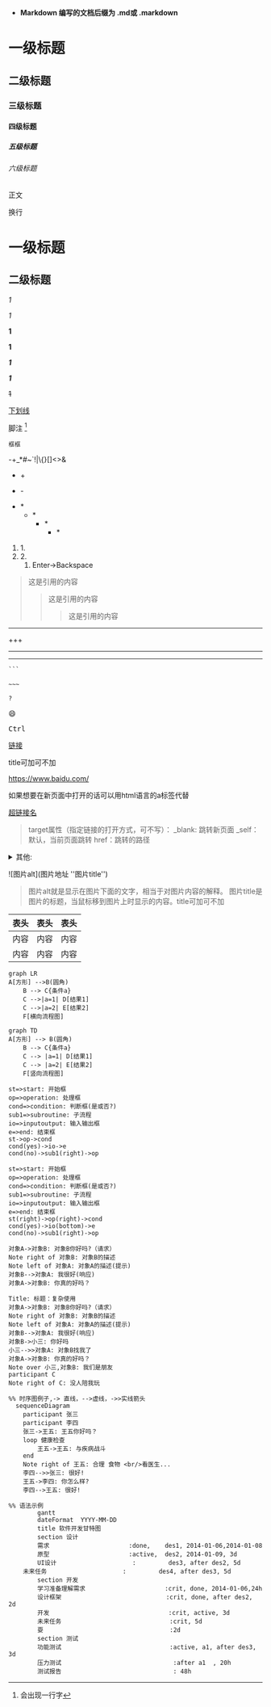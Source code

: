+ **Markdown 编写的文档后缀为 .md或 .markdown**



 # 一级标题

## 二级标题

### 三级标题

#### 四级标题

##### 五级标题

###### 六级标题

正文   

<p>换行</p>


一级标题
====

二级标题
--



*1* 

_1_

**1**

__1__

***1***

___1___

~~1~~

<u>下划线</u>



脚注 [^把鼠标移到这]



`框框`



\-\+\_\*\#\~\`\!\|\\\{}\[]\<\>\&



+ \+

- \-

* \*
  * \*
    * \*
      * \*



1. 1\.
2. 2\.
   1. Enter→Backspace



>这是引用的内容
>>这是引用的内容
>>
>>>这是引用的内容



---

+++

***

___



```markdown
​```
```

~~~
​~~~
~~~

	?



:smile:



<kbd>Ctrl</kbd>



[链接](https://www.baiu.com/"titie")

title可加可不加

<https://www.baidu.com/>

如果想要在新页面中打开的话可以用html语言的a标签代替

<a href="超链接地址" target="_blank">超链接名</a>

>target属性（指定链接的打开方式，可不写）：
>_blank: 跳转新页面
>_self：默认，当前页面跳转
>href：跳转的路径

<details><summary>其他:</summary>
<a href="">跳转</a>  //空链接，当前页面跳转，刷新页面</p>
<a href="#">跳转</a> //空锚点，回到最顶端，不刷新页面</p>
mailto：会自动检测本机系统是否安装邮箱，如果有就会自动打开邮箱,</p>
没有则会提示用户选择邮箱或者没提示</p>
<a href="mailto:1533233@qq.com">发送邮件</a></p>
<a href="tel:12345678910">一键拨打电话</a></p>
<a href="sms:12345678910">一键发送短信</a></p>
</details>





![图片alt](图片地址 ''图片title'')

> 图片alt就是显示在图片下面的文字，相当于对图片内容的解释。
> 图片title是图片的标题，当鼠标移到图片上时显示的内容。title可加可不加



| 表头 | 表头 | 表头 |
| :--- | :--: | ---: |
| 内容 | 内容 | 内容 |
| 内容 | 内容 | 内容 |





```mermaid
graph LR
A[方形] -->B(圆角)
    B --> C{条件a}
    C -->|a=1| D[结果1]
    C -->|a=2| E[结果2]
    F[横向流程图]
```



```mermaid
graph TD
A[方形] --> B(圆角)
    B --> C{条件a}
    C --> |a=1| D[结果1]
    C --> |a=2| E[结果2]
    F[竖向流程图]
```



```flow
st=>start: 开始框
op=>operation: 处理框
cond=>condition: 判断框(是或否?)
sub1=>subroutine: 子流程
io=>inputoutput: 输入输出框
e=>end: 结束框
st->op->cond
cond(yes)->io->e
cond(no)->sub1(right)->op
```









```flow
st=>start: 开始框
op=>operation: 处理框
cond=>condition: 判断框(是或否?)
sub1=>subroutine: 子流程
io=>inputoutput: 输入输出框
e=>end: 结束框
st(right)->op(right)->cond
cond(yes)->io(bottom)->e
cond(no)->sub1(right)->op
```



```sequence
对象A->对象B: 对象B你好吗?（请求）
Note right of 对象B: 对象B的描述
Note left of 对象A: 对象A的描述(提示)
对象B-->对象A: 我很好(响应)
对象A->对象B: 你真的好吗？
```





```sequence
Title: 标题：复杂使用
对象A->对象B: 对象B你好吗?（请求）
Note right of 对象B: 对象B的描述
Note left of 对象A: 对象A的描述(提示)
对象B-->对象A: 我很好(响应)
对象B->小三: 你好吗
小三-->>对象A: 对象B找我了
对象A->对象B: 你真的好吗？
Note over 小三,对象B: 我们是朋友
participant C
Note right of C: 没人陪我玩
```



```mermaid
%% 时序图例子,-> 直线，-->虚线，->>实线箭头
  sequenceDiagram
    participant 张三
    participant 李四
    张三->王五: 王五你好吗？
    loop 健康检查
        王五->王五: 与疾病战斗
    end
    Note right of 王五: 合理 食物 <br/>看医生...
    李四-->>张三: 很好!
    王五->李四: 你怎么样?
    李四-->王五: 很好!
```



```mermaid
%% 语法示例
        gantt
        dateFormat  YYYY-MM-DD
        title 软件开发甘特图
        section 设计
        需求                      :done,    des1, 2014-01-06,2014-01-08
        原型                      :active,  des2, 2014-01-09, 3d
        UI设计                     :         des3, after des2, 5d
    未来任务                     :         des4, after des3, 5d
        section 开发
        学习准备理解需求                      :crit, done, 2014-01-06,24h
        设计框架                             :crit, done, after des2, 2d
        开发                                 :crit, active, 3d
        未来任务                              :crit, 5d
        耍                                   :2d
        section 测试
        功能测试                              :active, a1, after des3, 3d
        压力测试                               :after a1  , 20h
        测试报告                               : 48h
```











[^把鼠标移到这]:会出现一行字